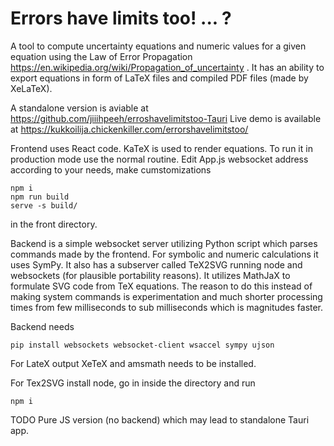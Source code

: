 #  Errors have limits too! ... ?
A tool to compute uncertainty equations and numeric values for a given equation using the Law of Error Propagation https://en.wikipedia.org/wiki/Propagation_of_uncertainty .
It has an ability to export equations in form of LaTeX files and compiled PDF files (made by XeLaTeX).

A standalone version is aviable at https://github.com/jiiihpeeh/erroshavelimitstoo-Tauri
Live demo is available at https://kukkoilija.chickenkiller.com/errorshavelimitstoo/


Frontend uses React code. KaTeX is used to render equations. 
To run it  in production mode use the normal routine.
Edit App.js websocket address according to your needs, make cumstomizations

``` 
npm i
npm run build
serve -s build/
```

in the front directory. 

Backend is a simple websocket server utilizing Python script which parses commands made by the frontend. For symbolic and numeric calculations it uses SymPy.
It also has a subserver called TeX2SVG running node and websockets (for plausible portability reasons). It utilizes MathJaX to formulate SVG code from TeX equations. The reason to do this instead of making system commands is experimentation and much shorter processing times from few milliseconds to sub milliseconds  which is magnitudes faster.

Backend needs 

`pip install websockets websocket-client wsaccel sympy ujson`

For LateX output XeTeX and amsmath needs to be installed.

For Tex2SVG install node, go in inside the directory and run 

`npm i`

TODO Pure JS version (no backend) which may lead to standalone Tauri app.
